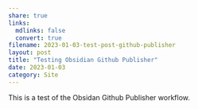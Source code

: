 ```yaml
---
share: true
links:
  mdlinks: false
  convert: true
filename: 2023-01-03-test-post-github-publisher
layout: post
title: "Testing Obsidian Github Publisher"
date: 2023-01-03
category: Site
---
```


This is a test of the Obsidan Github Publisher workflow.